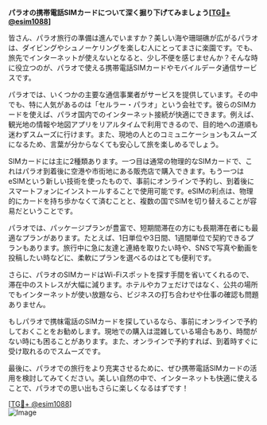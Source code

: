 **パラオの携帯電話SIMカードについて深く掘り下げてみましょう[[TG💪+ @esim1088](https://t.me/s/esim1088)]**

皆さん、パラオ旅行の準備は進んでいますか？美しい海や珊瑚礁が広がるパラオは、ダイビングやシュノーケリングを楽しむ人にとってまさに楽園です。でも、旅先でインターネットが使えないとなると、少し不便を感じませんか？そんな時に役立つのが、パラオで使える携帯電話SIMカードやモバイルデータ通信サービスです。

パラオでは、いくつかの主要な通信事業者がサービスを提供しています。その中でも、特に人気があるのは「セルラー・パラオ」という会社です。彼らのSIMカードを使えば、パラオ国内でのインターネット接続が快適にできます。例えば、観光地の情報や地図アプリをリアルタイムで利用できるので、目的地への道順も迷わずスムーズに行けます。また、現地の人とのコミュニケーションもスムーズになるため、言葉が分からなくても安心して旅を楽しめるでしょう。

SIMカードには主に2種類あります。一つ目は通常の物理的なSIMカードで、これはパラオ到着後に空港や市街地にある販売店で購入できます。もう一つはeSIMという新しい技術を使ったもので、事前にオンラインで予約し、到着後にスマートフォンにインストールすることで使用可能です。eSIMの利点は、物理的にカードを持ち歩かなくて済むことと、複数の国でSIMを切り替えることが容易だということです。

パラオでは、パッケージプランが豊富で、短期間滞在の方にも長期滞在者にも最適なプランがあります。たとえば、1日単位や3日間、1週間単位で契約できるプランもあります。旅行中に急に友達と連絡を取りたい時や、SNSで写真や動画を投稿したい時などに、柔軟にプランを選べるのはとても便利です。

さらに、パラオのSIMカードはWi-Fiスポットを探す手間を省いてくれるので、滞在中のストレスが大幅に減ります。ホテルやカフェだけではなく、公共の場所でもインターネットが使い放題なら、ビジネスの打ち合わせや仕事の確認も問題ありません。

もしパラオで携帓電話のSIMカードを探しているなら、事前にオンラインで予約しておくことをお勧めします。現地での購入は混雑している場合もあり、時間がない時にも困ることがあります。また、オンラインで予約すれば、到着時すぐに受け取れるのでスムーズです。

最後に、パラオでの旅行をより充実させるために、ぜひ携帯電話SIMカードの活用を検討してみてください。美しい自然の中で、インターネットも快適に使えることで、パラオでの思い出もさらに楽しくなるはずです！

[[TG💪+ @esim1088](https://t.me/s/esim1088)]  
![Image](https://i.postimg.cc/Y0z9fWf4/image.png)